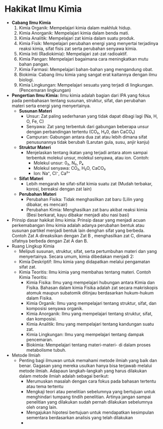 # Hakikat Ilmu Kimia

- **Cabang Ilmu Kimia**
  1. Kimia Organik: Mempelajari kimia dalam makhluk hidup.
  2. Kimia Anorganik: Mempelajari kimia dalam benda mati.
  3. Kimia Analitik: Mempelajari zat kimia dalam suatu produk.
  4. Kimia Fisik: Mempelajari perubahan energi yang menyertai terjadinya reaksi kimia, sifat fisis zat serta perubahan senyawa kimia.
  5. Kimia Inti (Radiokimia): Mempelajari zat-zat radioaktif.
  6. Kimia Pangan: Mempelajari bagaimana cara meningkatkan mutu bahan pangan.
  7. Kimia Farmasi: Mempelajari bahan-bahan yang mengandung obat.
  8. Biokimia: Cabang ilmu kimia yang sangat erat kaitannya dengan ilmu biologi.
  9. Kimia Lingkungan: Mempelajari sesuatu yang terjadi di lingkungan. (Pencemaran lingkungan)
- **Pengertian Ilmu Kimia:** Ilmu kimia adalah bagian dari IPA yang fokus pada pembahasan tentang susunan, struktur, sifat, dan perubahan materi serta energi yang menyertainya.
  - **Susunan Materi**
    - Unsur: Zat paling sederhanan yang tidak dapat dibagi lagi (Na, H, O, Fe, C)
    - Senyawa: Zat yang terbentuk dari gabungan beberapa unsur dengan perbandingan tertentu (CO₂, H₂0, dan CaCO₃)
    - Campuran: Gabungan antara dua zat atau lebih dimana sifat penusunannya tidak berubah (Larutan gula, susu, anjir kanju)
  - **Struktur Materi**
    - Menjelaskan tentang ikatan yang terjadi antara atom sampai terbentuk molekul unsur, molekul senyawa, atau ion. Contoh: 
      - Molekul unsur: 0₂, N₂, P₄
      - Molekul senyawa: CO₂, H₂O, CaCO₃
      - Ion: Na⁺, CI⁻, Ca²⁺
  - **Sifat Materi**  
    - Lebih mengarah ke sifat-sifat kimia suatu zat (Mudah terbakar, korosi, bereaksi dengan zat lain)
  - **Perubahan Materi**
    - Perubahan Fisika: Tidak menghasilkan zat baru (Lilin yang dibakar, es mencair)
    - Perubahan Kimia: Menghasilkan zat baru akibat reaksi kimia (Besi berkarat, kayu dibakar menjadi abu nasi basi)
- Prinsip dasar hakikat ilmu kimia: Prinsip dasar yang menjadi acuan perkemabangan ilmu kimia adalah adanya perubahan bentuk atau susunan partikel menjadi bentuk lain denghan sifat yang berbeda. Contoh Zat A direaksikan dengan Zat B , menghasilkan zat C, dimana sifatnya berbeda dengan Zat A dan B.
- Ruang Lingkup Kimia
  - Meliputi susunan, struktur, sifat, serta pertumbuhan materi dan yang menyertainya. Secara umum, kimia dibedakan menjadi 2: 
  - Kimia Deskriptif: Ilmu kimia yang didapatkan melalui pengamatan sifat zat.
  - Kimia Teoritis: Ilmu kimia yang membahas tentang materi. Contoh Kimia Teoritis:
    - Kimia Fisika: Ilmu yang mempelajari hubungan antara Kimia dan Fisika. Bahasan dalam kimia Fisika adalah zat secara makriskopis atomuk maupun subatomik ditinjau berdasarkan hukum-hukum dalam Fisika.
    - Kimia Organik: Ilmu yang mempelajari tentang struktur, sifat, dan komposisi senyawa organik.
    - Kimia Anorganik: Ilmu yang mempelajari tentang struktur, sifat, dan komposisi.
    - Kimia Analitik: Ilmu yang mempelajari tentang kandungan suatu zat.
    - Kimia Lingkungan: Ilmu yang mempelajari tentang dampak pencemaran.
    - Biokimia: Mempelajari tentang materi-materi- di dalam proses metabolisme tubuh.
- Metode Ilmiah
  - Penting bagi ilmuwan untuk memahami metode ilmiah yang baik dan benar. Gagasan yang mereka usulkan hanya bisa terjawab melalui metode ilmiah. Adapaun langkah-langkah yang harus dilakukan dalam metode ilmiah adalah sebagai berikut:
    - Merumuskan masalah dengan cara fokus pada bahasan tertentu atau tema tertentu
    - Mengkaji teori atau penelitian sebelumnya yang bertujuan untuk menghindari tumpang tindih penelitian. Artinya jangan sampai penelitian yang dilakukan sudah pernah dilakukan sebelumnya oleh orang lain.
    - Mengajukan hipotesi bertujuan untuk mendapatkan kesimpulan sementara berdasarkan analisis yang telah dilakukan
    - 
